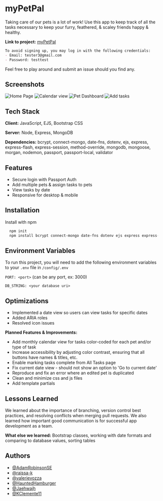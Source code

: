 
# myPetPal

Taking care of our pets is a lot of work! Use this app to keep track of all the tasks necessary to keep your furry, feathered, & scaley friends happy & healthy.

**Link to project:** [myPetPal](https://myPetPal.onrender.com)

```md
To avoid signing up, you may log in with the following credentials:
- Email: tester3@gmail.com
- Password: testtest
```
Feel free to play around and submit an issue should you find any.


## Screenshots

![Home Page](https://i.imgur.com/4itp9b7l.png)
![Calendar view](https://i.imgur.com/JBcxCOtl.png)
![Pet Dashboard](https://i.imgur.com/UhVx5tPl.png)
![Add tasks](https://i.imgur.com/j4AB1z3l.png)


## Tech Stack

**Client:** JavaScript, EJS, Bootstrap CSS

**Server:** Node, Express, MongoDB

**Dependencies:** bcrypt, connect-mongo, date-fns, dotenv, ejs, express, express-flash, express-session, method-override, mongodb, mongoose, morgan, nodemon, passport, passport-local, validator

## Features

- Secure login with Passport Auth
- Add multiple pets & assign tasks to pets
- View tasks by date
- Responsive for desktop & mobile


## Installation

Install with npm

```bash
  npm init
  npm install bcrypt connect-mongo date-fns dotenv ejs express express-flash express-session method-override mongodb mongoose morgan nodemon passport passport-local validator
```
## Environment Variables

To run this project, you will need to add the following environment variables to your `.env` file in `/config/.env`

`PORT: <port>` (can be any port, ex: 3000)

`DB_STRING: <your database uri>`


## Optimizations

- Implemented a date view so users can view tasks for specific dates
- Added ARIA roles
- Resolved icon issues

**Planned Features & Improvements:**

- Add monthly calendar view for tasks color-coded for each pet and/or type of task
- Increase accessibility by adjusting color contrast, ensuring that all buttons have names & titles, etc.
- Enable marking tasks complete from All Tasks page
- Fix current date view - should not show an option to 'Go to current date'
- Reproduce and fix an error where an edited pet is duplicated
- Clean and minimize css and js files
- Add template partials

## Lessons Learned

We learned about the importance of branching, version control best practices, and resolving conflicts when merging pull requests. We also learned how important good communication is for successful app development as a team.

**What else we learned:** Bootstrap classes, working with date formats and comparing to database values, sorting tables


## Authors

- [@AdamRobinsonSE](https://www.github.com/AdamRobinsonSE)
- [@raissa-k](https://www.github.com/raissa-k)
- [@valerievozza](https://www.github.com/valerievozza)
- [@HauntedHamburger](https://www.github.com/HauntedHamburger)
- [@Jaehwajh](https://www.github.com/Jaehwajh)
- [@KClemente11](https://www.github.com/KClemente11)